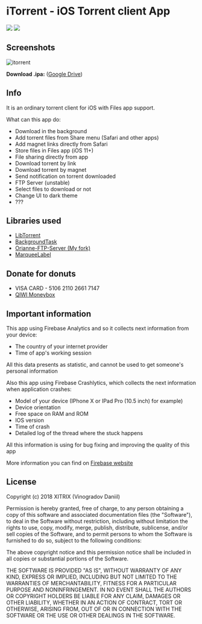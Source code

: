 # iTorrent - iOS Torrent client App

![](https://img.shields.io/badge/iOS-9.3+-blue.svg)
![](https://app.bitrise.io/app/26ce0756a727335c/status.svg?token=BLhjBICoPvmOtO1nzIVMYQ&branch=master)

## Screenshots

![itorrent](https://user-images.githubusercontent.com/9553519/42249216-da6f6190-7f32-11e8-9126-e559be69ebf5.png)

**Download .ipa:** ([Google Drive](https://goo.gl/j2WRbv))

## Info

It is an ordinary torrent client for iOS with Files app support.

What can this app do:
- Download in the background
- Add torrent files from Share menu (Safari and other apps)
- Add magnet links directly from Safari
- Store files in Files app (iOS 11+)
- File sharing directly from app
- Download torrent by link
- Download torrent by magnet
- Send notification on torrent downloaded
- FTP Server (unstable)
- Select files to download or not
- Change UI to dark theme
- ??? 

## Libraries used

- [LibTorrent](https://github.com/arvidn/libtorrent)
- [BackgroundTask](https://github.com/yarodevuci/backgroundTask)
- [Orianne-FTP-Server (My fork)](https://github.com/XITRIX/Orianne-FTP-Server)
- [MarqueeLabel](https://github.com/cbpowell/MarqueeLabel)

## Donate for donuts

- VISA CARD - 5106 2110 2661 7147
- [QIWI Moneybox](https://qiwi.me/c5ec30ff-21d6-428b-9a10-29a1d18242db)

## Important information

This app using Firebase Analytics and so it collects next information from your device:
- The country of your internet provider
- Time of app's working session

All this data presents as statistic, and cannot be used to get someone's personal information

Also this app using Firebase Crashlytics, which collects the next information when application crashes:
- Model of your device (IPhone X or IPad Pro (10.5 inch) for example)
- Device orientation
- Free space on RAM and ROM
- IOS version
- Time of crash
- Detailed log of the thread where the stuck happens

All this information is using for bug fixing and improving the quality of this app

More information you can find on [Firebase website](https://firebase.google.com)

## License

Copyright (c) 2018 XITRIX (Vinogradov Daniil)

Permission is hereby granted, free of charge, to any person obtaining a copy
of this software and associated documentation files (the "Software"), to deal 
in the Software without restriction, including without limitation the rights 
to use, copy, modify, merge, publish, distribute, sublicense, and/or sell
copies of the Software, and to permit persons to whom the Software is
furnished to do so, subject to the following conditions:

The above copyright notice and this permission notice shall be included in all
copies or substantial portions of the Software.

THE SOFTWARE IS PROVIDED "AS IS", WITHOUT WARRANTY OF ANY KIND, EXPRESS OR
IMPLIED, INCLUDING BUT NOT LIMITED TO THE WARRANTIES OF MERCHANTABILITY,
FITNESS FOR A PARTICULAR PURPOSE AND NONINFRINGEMENT. IN NO EVENT SHALL THE
AUTHORS OR COPYRIGHT HOLDERS BE LIABLE FOR ANY CLAIM, DAMAGES OR OTHER 
LIABILITY, WHETHER IN AN ACTION OF CONTRACT, TORT OR OTHERWISE, ARISING FROM,
OUT OF OR IN CONNECTION WITH THE SOFTWARE OR THE USE OR OTHER DEALINGS IN THE
SOFTWARE.

